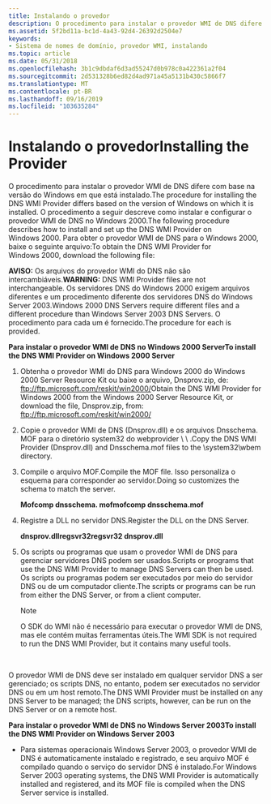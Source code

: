 ```yaml
---
title: Instalando o provedor
description: O procedimento para instalar o provedor WMI de DNS difere com base na versão do Windows em que está instalado.
ms.assetid: 5f2bd11a-bc1d-4a43-92d4-26392d2504e7
keywords:
- Sistema de nomes de domínio, provedor WMI, instalando
ms.topic: article
ms.date: 05/31/2018
ms.openlocfilehash: 3b1c9dbdaf6d3ad55247d0b978c0a422361a2f04
ms.sourcegitcommit: 2d531328b6ed82d4ad971a45a5131b430c5866f7
ms.translationtype: MT
ms.contentlocale: pt-BR
ms.lasthandoff: 09/16/2019
ms.locfileid: "103635284"
---
```

# <a name="installing-the-provider"></a><span data-ttu-id="41cf7-104">Instalando o provedor</span><span class="sxs-lookup"><span data-stu-id="41cf7-104">Installing the Provider</span></span>

<span data-ttu-id="41cf7-105">O procedimento para instalar o provedor WMI de DNS difere com base na versão do Windows em que está instalado.</span><span class="sxs-lookup"><span data-stu-id="41cf7-105">The procedure for installing the DNS WMI Provider differs based on the version of Windows on which it is installed.</span></span> <span data-ttu-id="41cf7-106">O procedimento a seguir descreve como instalar e configurar o provedor WMI de DNS no Windows 2000.</span><span class="sxs-lookup"><span data-stu-id="41cf7-106">The following procedure describes how to install and set up the DNS WMI Provider on Windows 2000.</span></span> <span data-ttu-id="41cf7-107">Para obter o provedor WMI de DNS para o Windows 2000, baixe o seguinte arquivo:</span><span class="sxs-lookup"><span data-stu-id="41cf7-107">To obtain the DNS WMI Provider for Windows 2000, download the following file:</span></span>

<span data-ttu-id="41cf7-108">**AVISO:** Os arquivos do provedor WMI do DNS não são intercambiáveis.</span><span class="sxs-lookup"><span data-stu-id="41cf7-108">**WARNING:** DNS WMI Provider files are not interchangeable.</span></span> <span data-ttu-id="41cf7-109">Os servidores DNS do Windows 2000 exigem arquivos diferentes e um procedimento diferente dos servidores DNS do Windows Server 2003.</span><span class="sxs-lookup"><span data-stu-id="41cf7-109">Windows 2000 DNS Servers require different files and a different procedure than Windows Server 2003 DNS Servers.</span></span> <span data-ttu-id="41cf7-110">O procedimento para cada um é fornecido.</span><span class="sxs-lookup"><span data-stu-id="41cf7-110">The procedure for each is provided.</span></span>

<span data-ttu-id="41cf7-111">**Para instalar o provedor WMI de DNS no Windows 2000 Server**</span><span class="sxs-lookup"><span data-stu-id="41cf7-111">**To install the DNS WMI Provider on Windows 2000 Server**</span></span>

1.  <span data-ttu-id="41cf7-112">Obtenha o provedor WMI do DNS para Windows 2000 do Windows 2000 Server Resource Kit ou baixe o arquivo, Dnsprov.zip, de: ftp://ftp.microsoft.com/reskit/win2000/</span><span class="sxs-lookup"><span data-stu-id="41cf7-112">Obtain the DNS WMI Provider for Windows 2000 from the Windows 2000 Server Resource Kit, or download the file, Dnsprov.zip, from: ftp://ftp.microsoft.com/reskit/win2000/</span></span>
2.  <span data-ttu-id="41cf7-113">Copie o provedor WMI de DNS (Dnsprov.dll) e os arquivos Dnsschema. MOF para o diretório system32 do webprovider <winntdir> \\ \\ .</span><span class="sxs-lookup"><span data-stu-id="41cf7-113">Copy the DNS WMI Provider (Dnsprov.dll) and Dnsschema.mof files to the <winntdir>\\system32\\wbem directory.</span></span>
3.  <span data-ttu-id="41cf7-114">Compile o arquivo MOF.</span><span class="sxs-lookup"><span data-stu-id="41cf7-114">Compile the MOF file.</span></span> <span data-ttu-id="41cf7-115">Isso personaliza o esquema para corresponder ao servidor.</span><span class="sxs-lookup"><span data-stu-id="41cf7-115">Doing so customizes the schema to match the server.</span></span>

    <span data-ttu-id="41cf7-116">**Mofcomp dnsschema. mof**</span><span class="sxs-lookup"><span data-stu-id="41cf7-116">**mofcomp dnsschema.mof**</span></span>

4.  <span data-ttu-id="41cf7-117">Registre a DLL no servidor DNS.</span><span class="sxs-lookup"><span data-stu-id="41cf7-117">Register the DLL on the DNS Server.</span></span>

    <span data-ttu-id="41cf7-118">**dnsprov.dllregsvr32**</span><span class="sxs-lookup"><span data-stu-id="41cf7-118">**regsvr32 dnsprov.dll**</span></span>

5.  <span data-ttu-id="41cf7-119">Os scripts ou programas que usam o provedor WMI de DNS para gerenciar servidores DNS podem ser usados.</span><span class="sxs-lookup"><span data-stu-id="41cf7-119">Scripts or programs that use the DNS WMI Provider to manage DNS Servers can then be used.</span></span> <span data-ttu-id="41cf7-120">Os scripts ou programas podem ser executados por meio do servidor DNS ou de um computador cliente.</span><span class="sxs-lookup"><span data-stu-id="41cf7-120">The scripts or programs can be run from either the DNS Server, or from a client computer.</span></span>
    > [!Note]  
    > <span data-ttu-id="41cf7-121">O SDK do WMI não é necessário para executar o provedor WMI de DNS, mas ele contém muitas ferramentas úteis.</span><span class="sxs-lookup"><span data-stu-id="41cf7-121">The WMI SDK is not required to run the DNS WMI Provider, but it contains many useful tools.</span></span>

     

<span data-ttu-id="41cf7-122">O provedor WMI de DNS deve ser instalado em qualquer servidor DNS a ser gerenciado; os scripts DNS, no entanto, podem ser executados no servidor DNS ou em um host remoto.</span><span class="sxs-lookup"><span data-stu-id="41cf7-122">The DNS WMI Provider must be installed on any DNS Server to be managed; the DNS scripts, however, can be run on the DNS Server or on a remote host.</span></span>

<span data-ttu-id="41cf7-123">**Para instalar o provedor WMI de DNS no Windows Server 2003**</span><span class="sxs-lookup"><span data-stu-id="41cf7-123">**To install the DNS WMI Provider on Windows Server 2003**</span></span>

-   <span data-ttu-id="41cf7-124">Para sistemas operacionais Windows Server 2003, o provedor WMI de DNS é automaticamente instalado e registrado, e seu arquivo MOF é compilado quando o serviço do servidor DNS é instalado.</span><span class="sxs-lookup"><span data-stu-id="41cf7-124">For Windows Server 2003 operating systems, the DNS WMI Provider is automatically installed and registered, and its MOF file is compiled when the DNS Server service is installed.</span></span>

 

 




